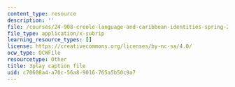 ```yaml
---
content_type: resource
description: ''
file: /courses/24-908-creole-language-and-caribbean-identities-spring-2017/c70608a4a70c56a89016765a5b50c9a7_3WrHSdaC9-A.vtt
file_type: application/x-subrip
learning_resource_types: []
license: https://creativecommons.org/licenses/by-nc-sa/4.0/
ocw_type: OCWFile
resourcetype: Other
title: 3play caption file
uid: c70608a4-a70c-56a8-9016-765a5b50c9a7
---
```

